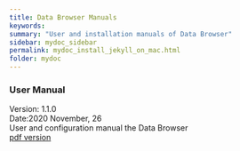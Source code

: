 ```yaml
---
title: Data Browser Manuals
keywords:
summary: "User and installation manuals of Data Browser"
sidebar: mydoc_sidebar
permalink: mydoc_install_jekyll_on_mac.html
folder: mydoc
---
```

### User Manual
Version: 1.1.0 <br>
Date:2020 November, 26<br>
User and configuration manual the Data Browser<br>
[pdf version](./Manuals/DataBrowserManual_en.pdf)

